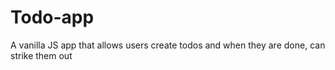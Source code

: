 # Todo-app
A vanilla JS app that allows users create todos and when they are done, can strike them out
